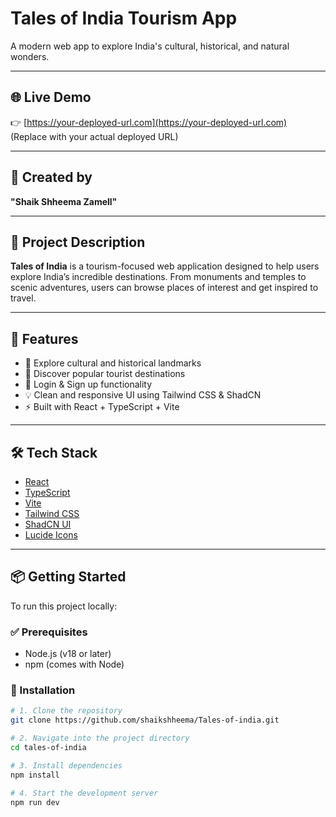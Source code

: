 # Tales of India Tourism App

A modern web app to explore India's cultural, historical, and natural wonders.

---

## 🌐 Live Demo

👉 [https://your-deployed-url.com](https://your-deployed-url.com)  
(Replace with your actual deployed URL)

---

## 👤 Created by

**"Shaik Shheema Zamell"**

---

## 📖 Project Description

**Tales of India** is a tourism-focused web application designed to help users explore India’s incredible destinations. From monuments and temples to scenic adventures, users can browse places of interest and get inspired to travel.

---

## 🚀 Features

- 🏰 Explore cultural and historical landmarks
- 📍 Discover popular tourist destinations
- 🔐 Login & Sign up functionality
- 💡 Clean and responsive UI using Tailwind CSS & ShadCN
- ⚡ Built with React + TypeScript + Vite

---

## 🛠 Tech Stack

- [React](https://reactjs.org/)
- [TypeScript](https://www.typescriptlang.org/)
- [Vite](https://vitejs.dev/)
- [Tailwind CSS](https://tailwindcss.com/)
- [ShadCN UI](https://ui.shadcn.dev/)
- [Lucide Icons](https://lucide.dev/)

---

## 📦 Getting Started

To run this project locally:

### ✅ Prerequisites

- Node.js (v18 or later)
- npm (comes with Node)

### 🔧 Installation

```bash
# 1. Clone the repository
git clone https://github.com/shaikshheema/Tales-of-india.git

# 2. Navigate into the project directory
cd tales-of-india

# 3. Install dependencies
npm install

# 4. Start the development server
npm run dev
